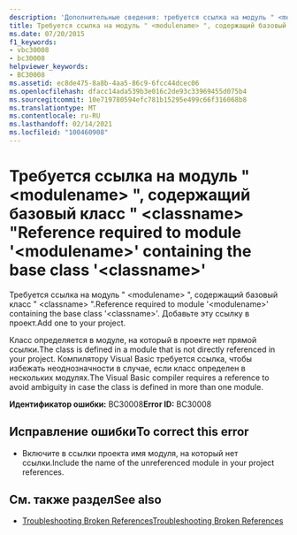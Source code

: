 ```yaml
---
description: 'Дополнительные сведения: требуется ссылка на модуль " <modulename> ", содержащий базовый класс " <classname> "'
title: Требуется ссылка на модуль " <modulename> ", содержащий базовый класс " <classname> "
ms.date: 07/20/2015
f1_keywords:
- vbc30008
- bc30008
helpviewer_keywords:
- BC30008
ms.assetid: ec8de475-8a8b-4aa5-86c9-6fcc44dcec06
ms.openlocfilehash: dfacc14ada539b3e016c2de93c33969455d075b4
ms.sourcegitcommit: 10e719780594efc781b15295e499c66f316068b8
ms.translationtype: MT
ms.contentlocale: ru-RU
ms.lasthandoff: 02/14/2021
ms.locfileid: "100460908"
---
```

# <a name="reference-required-to-module-modulename-containing-the-base-class-classname"></a><span data-ttu-id="9d523-103">Требуется ссылка на модуль " \<modulename> ", содержащий базовый класс " \<classname> "</span><span class="sxs-lookup"><span data-stu-id="9d523-103">Reference required to module '\<modulename>' containing the base class '\<classname>'</span></span>

<span data-ttu-id="9d523-104">Требуется ссылка на модуль " \<modulename> ", содержащий базовый класс " \<classname> ".</span><span class="sxs-lookup"><span data-stu-id="9d523-104">Reference required to module '\<modulename>' containing the base class '\<classname>'.</span></span> <span data-ttu-id="9d523-105">Добавьте эту ссылку в проект.</span><span class="sxs-lookup"><span data-stu-id="9d523-105">Add one to your project.</span></span>  
  
 <span data-ttu-id="9d523-106">Класс определяется в модуле, на который в проекте нет прямой ссылки.</span><span class="sxs-lookup"><span data-stu-id="9d523-106">The class is defined in a module that is not directly referenced in your project.</span></span> <span data-ttu-id="9d523-107">Компилятору Visual Basic требуется ссылка, чтобы избежать неоднозначности в случае, если класс определен в нескольких модулях.</span><span class="sxs-lookup"><span data-stu-id="9d523-107">The Visual Basic compiler requires a reference to avoid ambiguity in case the class is defined in more than one module.</span></span>  
  
 <span data-ttu-id="9d523-108">**Идентификатор ошибки:** BC30008</span><span class="sxs-lookup"><span data-stu-id="9d523-108">**Error ID:** BC30008</span></span>  
  
## <a name="to-correct-this-error"></a><span data-ttu-id="9d523-109">Исправление ошибки</span><span class="sxs-lookup"><span data-stu-id="9d523-109">To correct this error</span></span>  
  
- <span data-ttu-id="9d523-110">Включите в ссылки проекта имя модуля, на который нет ссылки.</span><span class="sxs-lookup"><span data-stu-id="9d523-110">Include the name of the unreferenced module in your project references.</span></span>  
  
## <a name="see-also"></a><span data-ttu-id="9d523-111">См. также раздел</span><span class="sxs-lookup"><span data-stu-id="9d523-111">See also</span></span>

- [<span data-ttu-id="9d523-112">Troubleshooting Broken References</span><span class="sxs-lookup"><span data-stu-id="9d523-112">Troubleshooting Broken References</span></span>](/visualstudio/ide/troubleshooting-broken-references)
